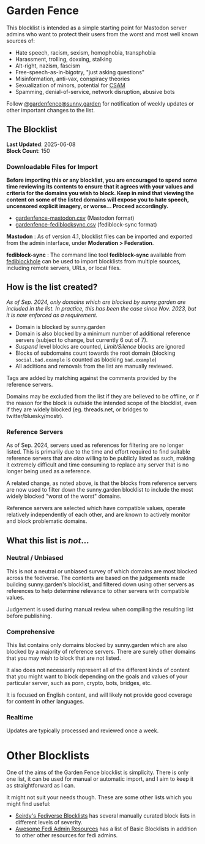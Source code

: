 # Garden Fence

This blocklist is intended as a simple starting point for Mastodon server admins who want to protect their users from the worst and most well known sources of:

- Hate speech, racism, sexism, homophobia, transphobia
- Harassment, trolling, doxxing, stalking
- Alt-right, nazism, fascism
- Free-speech-as-in-bigotry, "just asking questions"
- Misinformation, anti-vax, conspiracy theories
- Sexualization of minors, potential for [CSAM](https://www.missingkids.org/theissues/csam)
- Spamming, denial-of-service, network disruption, abusive bots

Follow [@gardenfence@sunny.garden](https://sunny.garden/@gardenfence) for notification of weekly updates or other important changes to the list.

## The Blocklist

**Last Updated**: 2025-06-08  
**Block Count**: 150  

### Downloadable Files for Import

**Before importing this or any blocklist, you are encouraged to spend some time reviewing its contents to ensure that it agrees with your values and criteria for the domains you wish to block. Keep in mind that viewing the content on some of the listed domains will expose you to hate speech, uncensored explicit imagery, or worse... Proceed accordingly.**

- [gardenfence-mastodon.csv](https://github.com/gardenfence/blocklist/blob/main/gardenfence-mastodon.csv) (Mastodon format)
- [gardenfence-fediblocksync.csv](https://github.com/gardenfence/blocklist/blob/main/gardenfence-fediblocksync.csv) (fediblock-sync format)

**Mastodon**
: As of version 4.1, blocklist files can be imported and exported from the admin interface, under **Moderation > Federation**.

**fediblock-sync**
: The command line tool **fediblock-sync** available from [fediblockhole](https://github.com/eigenmagic/fediblockhole) can be used to import blocklists from multiple sources, including remote servers, URLs, or local files.

## How is the list created?

*As of Sep. 2024, only domains which are blocked by sunny.garden are included in the list.  In practice, this has been the case since Nov. 2023, but it is now enforced as a requirement.*

- Domain is blocked by sunny.garden
- Domain is also blocked by a minimum number of additional reference servers (subject to change, but currently 6 out of 7).
- *Suspend* level blocks are counted, *Limit/Silence* blocks are ignored
- Blocks of subdomains count towards the root domain (blocking `social.bad.example` is counted as blocking `bad.example`)
- All additions and removals from the list are manually reviewed.

Tags are added by matching against the comments provided by the reference servers.

Domains may be excluded from the list if they are believed to be offline, or if the reason for the block is outside the intended scope of the blocklist, even if they are widely blocked (eg. threads.net, or bridges to twitter/bluesky/mostr).

### Reference Servers

As of Sep. 2024, servers used as references for filtering are no longer listed. This is primarily due to the time and effort required to find suitable reference servers that are *also* willing to be publicly listed as such, making it extremely difficult and time consuming to replace any server that is no longer being used as a reference.

A related change, as noted above, is that the blocks from reference servers are now used to filter down the sunny.garden blocklist to include the most widely blocked "worst of the worst" domains.

Reference servers are selected which have compatible values, operate relatively independently of each other, and are known to actively monitor and block problematic domains. 

## What this list is *not*...

### Neutral / Unbiased

This is not a neutral or unbiased survey of which domains are most blocked across the fediverse.  The contents are based on the judgements made building sunny.garden's blocklist, and filtered down using other servers as references to help determine relevance to other servers with compatible values.

Judgement is used during manual review when compiling the resulting list before publishing.

### Comprehensive

This list contains only domains blocked by sunny.garden which are also blocked by a majority of reference servers.  There are surely other domains that you may wish to block that are not listed.

It also does not necessarily represent all of the different kinds of content that you might want to block depending on the goals and values of your particular server, such as porn, crypto, bots, bridges, etc.

It is focused on English content, and will likely not provide good coverage for content in other languages.

### Realtime

Updates are typically processed and reviewed once a week.

# Other Blocklists

One of the aims of the Garden Fence blocklist is simplicity. There is only one list, it can be used for manual or automatic import, and I aim to keep it as straightforward as I can.  

It might not suit your needs though.  These are some other lists which you might find useful:

- [Seirdy's Fediverse Blocklists](https://seirdy.one/posts/2023/05/02/fediverse-blocklists/) has several manually curated block lists in different levels of severity.
- [Awesome Fedi Admin Resources](https://codeberg.org/nev/awesome-fediadmin/#basic-blocklists) has a list of Basic Blocklists in addition to other other resources for fedi admins.